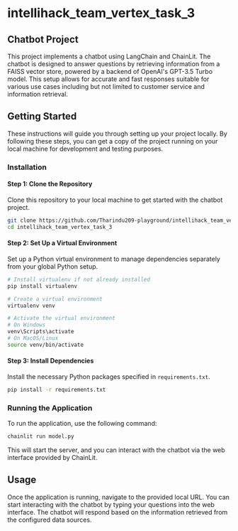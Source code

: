 # intellihack_team_vertex_task_3

## Chatbot Project

This project implements a chatbot using LangChain and ChainLit. The chatbot is designed to answer questions by retrieving information from a FAISS vector store, powered by a backend of OpenAI's GPT-3.5 Turbo model. This setup allows for accurate and fast responses suitable for various use cases including but not limited to customer service and information retrieval.

## Getting Started

These instructions will guide you through setting up your project locally. By following these steps, you can get a copy of the project running on your local machine for development and testing purposes.

### Installation

#### Step 1: Clone the Repository

Clone this repository to your local machine to get started with the chatbot project.

```bash
git clone https://github.com/Tharindu209-playground/intellihack_team_vertex_task_3.git
cd intellihack_team_vertex_task_3
```

#### Step 2: Set Up a Virtual Environment

Set up a Python virtual environment to manage dependencies separately from your global Python setup.

```bash
# Install virtualenv if not already installed
pip install virtualenv

# Create a virtual environment
virtualenv venv

# Activate the virtual environment
# On Windows
venv\Scripts\activate
# On MacOS/Linux
source venv/bin/activate
```

#### Step 3: Install Dependencies

Install the necessary Python packages specified in `requirements.txt`.

```bash
pip install -r requirements.txt
```

### Running the Application

To run the application, use the following command:

```bash
chainlit run model.py
```

This will start the server, and you can interact with the chatbot via the web interface provided by ChainLit.

## Usage

Once the application is running, navigate to the provided local URL. You can start interacting with the chatbot by typing your questions into the web interface. The chatbot will respond based on the information retrieved from the configured data sources.
